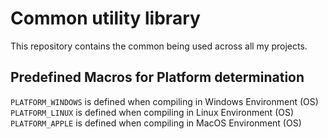 # Common utility library
This repository contains the common being used across all my projects.

## Predefined Macros for Platform determination
`PLATFORM_WINDOWS` is defined when compiling in Windows Environment (OS) <br>
`PLATFORM_LINUX` is defined when compiling in Linux Environment (OS) <br>
`PLATFORM_APPLE` is defined when compiling in MacOS Environment (OS) <br>
